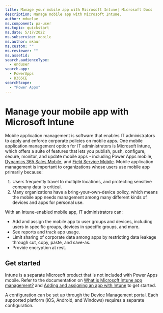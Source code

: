 ```yaml
---
title: Manage your mobile app with Microsoft Intune| Microsoft Docs
description: Manage mobile app with Microsoft Intune.
author: mduelae
ms.component: pa-user
ms.topic: quickstart
ms.date: 5/17/2022
ms.subservice: mobile
ms.author: mkaur
ms.custom: ""
ms.reviewer: ""
ms.assetid: 
search.audienceType: 
  - enduser
search.app: 
  - PowerApps
  - D365CE
searchScope:
  - "Power Apps"
---
```


# Manage your mobile app with Microsoft Intune

Mobile application management is software that enables IT administrators to apply and enforce corporate policies on mobile apps. One mobile application management option for IT administrators is Microsoft Intune, which offers a suite of features that lets you publish, push, configure, secure, monitor, and update mobile apps - including Power Apps mobile, [Dynamics 365 Sales Mobile](/dynamics365/sales/sales-mobile/dynamics-365-sales-mobile-app), and [Field Service Mobile](/dynamics365/field-service/field-service-mobile-app-user-guide).
Mobile application management is important to organizations whose users use mobile app primarily because:

1. Users frequently travel to multiple locations, and protecting sensitive company data is critical.
2. Many organizations have a bring-your-own-device policy, which means the mobile app needs management among many different kinds of devices and apps for personal use.

With an Intune-enabled mobile app, IT administrators can:

- Add and assign the mobile app to user groups and devices, including users in specific groups, devices in specific groups, and more.
- See reports and track app usage.
- Limit sharing of corporate data among apps by restricting data leakage through cut, copy, paste, and save-as.
- Provide encryption at rest.

## Get started

Intune is a separate Microsoft product that is not included with Power Apps mobile. Refer to the documentation on [What is Microsoft Intune app management?](/intune/apps/app-management) and [Adding and assigning an app with Intune](/intune/apps/quickstart-add-assign-app) to get started.

A configuration can be set up through the [Device Management portal](https://devicemanagement.microsoft.com/). Each supported platform (iOS, Android, and Windows) requires a separate configuration.
